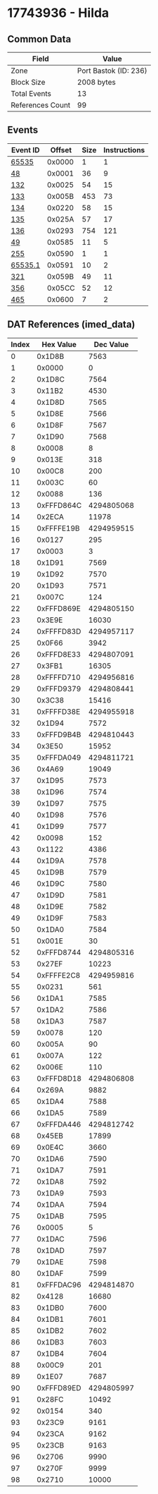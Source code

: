 # 17743936 - Hilda

## Common Data

| Field            | Value                 |
|------------------|-----------------------|
| Zone             | Port Bastok (ID: 236) |
| Block Size       | 2008 bytes            |
| Total Events     | 13                    |
| References Count | 99                    |

## Events

| Event ID                | Offset   |   Size |   Instructions |
|-------------------------|----------|--------|----------------|
| [65535](./65535.md)     | 0x0000   |      1 |              1 |
| [48](./48.md)           | 0x0001   |     36 |              9 |
| [132](./132.md)         | 0x0025   |     54 |             15 |
| [133](./133.md)         | 0x005B   |    453 |             73 |
| [134](./134.md)         | 0x0220   |     58 |             15 |
| [135](./135.md)         | 0x025A   |     57 |             17 |
| [136](./136.md)         | 0x0293   |    754 |            121 |
| [49](./49.md)           | 0x0585   |     11 |              5 |
| [255](./255.md)         | 0x0590   |      1 |              1 |
| [65535.1](./65535.1.md) | 0x0591   |     10 |              2 |
| [321](./321.md)         | 0x059B   |     49 |             11 |
| [356](./356.md)         | 0x05CC   |     52 |             12 |
| [465](./465.md)         | 0x0600   |      7 |              2 |

## DAT References (imed_data)

|   Index | Hex Value   |   Dec Value |
|---------|-------------|-------------|
|       0 | 0x1D8B      |        7563 |
|       1 | 0x0000      |           0 |
|       2 | 0x1D8C      |        7564 |
|       3 | 0x11B2      |        4530 |
|       4 | 0x1D8D      |        7565 |
|       5 | 0x1D8E      |        7566 |
|       6 | 0x1D8F      |        7567 |
|       7 | 0x1D90      |        7568 |
|       8 | 0x0008      |           8 |
|       9 | 0x013E      |         318 |
|      10 | 0x00C8      |         200 |
|      11 | 0x003C      |          60 |
|      12 | 0x0088      |         136 |
|      13 | 0xFFFD864C  |  4294805068 |
|      14 | 0x2ECA      |       11978 |
|      15 | 0xFFFFE19B  |  4294959515 |
|      16 | 0x0127      |         295 |
|      17 | 0x0003      |           3 |
|      18 | 0x1D91      |        7569 |
|      19 | 0x1D92      |        7570 |
|      20 | 0x1D93      |        7571 |
|      21 | 0x007C      |         124 |
|      22 | 0xFFFD869E  |  4294805150 |
|      23 | 0x3E9E      |       16030 |
|      24 | 0xFFFFD83D  |  4294957117 |
|      25 | 0x0F66      |        3942 |
|      26 | 0xFFFD8E33  |  4294807091 |
|      27 | 0x3FB1      |       16305 |
|      28 | 0xFFFFD710  |  4294956816 |
|      29 | 0xFFFD9379  |  4294808441 |
|      30 | 0x3C38      |       15416 |
|      31 | 0xFFFFD38E  |  4294955918 |
|      32 | 0x1D94      |        7572 |
|      33 | 0xFFFD9B4B  |  4294810443 |
|      34 | 0x3E50      |       15952 |
|      35 | 0xFFFDA049  |  4294811721 |
|      36 | 0x4A69      |       19049 |
|      37 | 0x1D95      |        7573 |
|      38 | 0x1D96      |        7574 |
|      39 | 0x1D97      |        7575 |
|      40 | 0x1D98      |        7576 |
|      41 | 0x1D99      |        7577 |
|      42 | 0x0098      |         152 |
|      43 | 0x1122      |        4386 |
|      44 | 0x1D9A      |        7578 |
|      45 | 0x1D9B      |        7579 |
|      46 | 0x1D9C      |        7580 |
|      47 | 0x1D9D      |        7581 |
|      48 | 0x1D9E      |        7582 |
|      49 | 0x1D9F      |        7583 |
|      50 | 0x1DA0      |        7584 |
|      51 | 0x001E      |          30 |
|      52 | 0xFFFD8744  |  4294805316 |
|      53 | 0x27EF      |       10223 |
|      54 | 0xFFFFE2C8  |  4294959816 |
|      55 | 0x0231      |         561 |
|      56 | 0x1DA1      |        7585 |
|      57 | 0x1DA2      |        7586 |
|      58 | 0x1DA3      |        7587 |
|      59 | 0x0078      |         120 |
|      60 | 0x005A      |          90 |
|      61 | 0x007A      |         122 |
|      62 | 0x006E      |         110 |
|      63 | 0xFFFD8D18  |  4294806808 |
|      64 | 0x269A      |        9882 |
|      65 | 0x1DA4      |        7588 |
|      66 | 0x1DA5      |        7589 |
|      67 | 0xFFFDA446  |  4294812742 |
|      68 | 0x45EB      |       17899 |
|      69 | 0x0E4C      |        3660 |
|      70 | 0x1DA6      |        7590 |
|      71 | 0x1DA7      |        7591 |
|      72 | 0x1DA8      |        7592 |
|      73 | 0x1DA9      |        7593 |
|      74 | 0x1DAA      |        7594 |
|      75 | 0x1DAB      |        7595 |
|      76 | 0x0005      |           5 |
|      77 | 0x1DAC      |        7596 |
|      78 | 0x1DAD      |        7597 |
|      79 | 0x1DAE      |        7598 |
|      80 | 0x1DAF      |        7599 |
|      81 | 0xFFFDAC96  |  4294814870 |
|      82 | 0x4128      |       16680 |
|      83 | 0x1DB0      |        7600 |
|      84 | 0x1DB1      |        7601 |
|      85 | 0x1DB2      |        7602 |
|      86 | 0x1DB3      |        7603 |
|      87 | 0x1DB4      |        7604 |
|      88 | 0x00C9      |         201 |
|      89 | 0x1E07      |        7687 |
|      90 | 0xFFFD89ED  |  4294805997 |
|      91 | 0x28FC      |       10492 |
|      92 | 0x0154      |         340 |
|      93 | 0x23C9      |        9161 |
|      94 | 0x23CA      |        9162 |
|      95 | 0x23CB      |        9163 |
|      96 | 0x2706      |        9990 |
|      97 | 0x270F      |        9999 |
|      98 | 0x2710      |       10000 |
